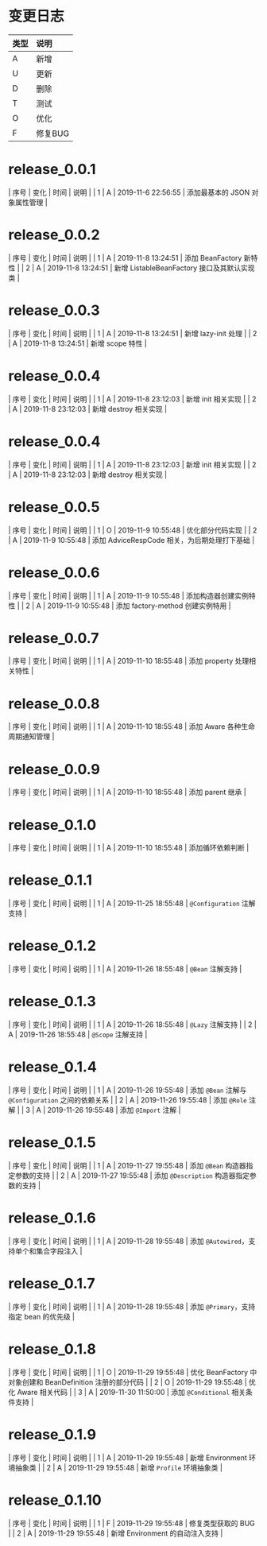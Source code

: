 # 变更日志

| 类型 | 说明 |
|:----|:----|
| A | 新增 |
| U | 更新 |
| D | 删除 |
| T | 测试 |
| O | 优化 |
| F | 修复BUG |

# release_0.0.1

| 序号 | 变化 | 时间 | 说明 |
| 1 | A | 2019-11-6 22:56:55 | 添加最基本的 JSON 对象属性管理 |

# release_0.0.2

| 序号 | 变化 | 时间 | 说明 |
| 1 | A | 2019-11-8 13:24:51 | 添加 BeanFactory 新特性 |
| 2 | A | 2019-11-8 13:24:51 | 新增 ListableBeanFactory 接口及其默认实现类 |

# release_0.0.3

| 序号 | 变化 | 时间 | 说明 |
| 1 | A | 2019-11-8 13:24:51 | 新增 lazy-init 处理 |
| 2 | A | 2019-11-8 13:24:51 | 新增 scope 特性 |

# release_0.0.4

| 序号 | 变化 | 时间 | 说明 |
| 1 | A | 2019-11-8 23:12:03 | 新增 init 相关实现 |
| 2 | A | 2019-11-8 23:12:03 | 新增 destroy 相关实现 |

# release_0.0.4

| 序号 | 变化 | 时间 | 说明 |
| 1 | A | 2019-11-8 23:12:03 | 新增 init 相关实现 |
| 2 | A | 2019-11-8 23:12:03 | 新增 destroy 相关实现 |

# release_0.0.5

| 序号 | 变化 | 时间 | 说明 |
| 1 | O | 2019-11-9 10:55:48 | 优化部分代码实现 |
| 2 | A | 2019-11-9 10:55:48 | 添加 AdviceRespCode 相关，为后期处理打下基础  |

# release_0.0.6

| 序号 | 变化 | 时间 | 说明 |
| 1 | A | 2019-11-9 10:55:48 | 添加构造器创建实例特性 |
| 2 | A | 2019-11-9 10:55:48 | 添加 factory-method 创建实例特用 |

# release_0.0.7

| 序号 | 变化 | 时间 | 说明 |
| 1 | A | 2019-11-10 18:55:48 | 添加 property 处理相关特性 |

# release_0.0.8

| 序号 | 变化 | 时间 | 说明 |
| 1 | A | 2019-11-10 18:55:48 | 添加 Aware 各种生命周期通知管理 |

# release_0.0.9

| 序号 | 变化 | 时间 | 说明 |
| 1 | A | 2019-11-10 18:55:48 | 添加 parent 继承 |

# release_0.1.0

| 序号 | 变化 | 时间 | 说明 |
| 1 | A | 2019-11-10 18:55:48 | 添加循环依赖判断 |

# release_0.1.1

| 序号 | 变化 | 时间 | 说明 |
| 1 | A | 2019-11-25 18:55:48 | `@Configuration` 注解支持 |

# release_0.1.2

| 序号 | 变化 | 时间 | 说明 |
| 1 | A | 2019-11-26 18:55:48 | `@Bean` 注解支持 |

# release_0.1.3

| 序号 | 变化 | 时间 | 说明 |
| 1 | A | 2019-11-26 18:55:48 | `@Lazy` 注解支持 |
| 2 | A | 2019-11-26 18:55:48 | `@Scope` 注解支持 |

# release_0.1.4

| 序号 | 变化 | 时间 | 说明 |
| 1 | A | 2019-11-26 19:55:48 | 添加 `@Bean` 注解与 `@Configuration` 之间的依赖关系 |
| 2 | A | 2019-11-26 19:55:48 | 添加 `@Role` 注解 |
| 3 | A | 2019-11-26 19:55:48 | 添加 `@Import` 注解 |

# release_0.1.5

| 序号 | 变化 | 时间 | 说明 |
| 1 | A | 2019-11-27 19:55:48 | 添加 `@Bean` 构造器指定参数的支持  |
| 2 | A | 2019-11-27 19:55:48 | 添加 `@Description` 构造器指定参数的支持  |

# release_0.1.6

| 序号 | 变化 | 时间 | 说明 |
| 1 | A | 2019-11-28 19:55:48 | 添加 `@Autowired`，支持单个和集合字段注入  |

# release_0.1.7

| 序号 | 变化 | 时间 | 说明 |
| 1 | A | 2019-11-28 19:55:48 | 添加 `@Primary`，支持指定 bean 的优先级  |

# release_0.1.8

| 序号 | 变化 | 时间 | 说明 |
| 1 | O | 2019-11-29 19:55:48 | 优化 BeanFactory 中对象创建和 BeanDefinition 注册的部分代码 |
| 2 | O | 2019-11-29 19:55:48 | 优化 Aware 相关代码 |
| 3 | A | 2019-11-30 11:50:00 | 添加 `@Conditional` 相关条件支持 |

# release_0.1.9

| 序号 | 变化 | 时间 | 说明 |
| 1 | A | 2019-11-29 19:55:48 | 新增 Environment 环境抽象类 |
| 2 | A | 2019-11-29 19:55:48 | 新增 `Profile` 环境抽象类 |

# release_0.1.10

| 序号 | 变化 | 时间 | 说明 |
| 1 | F | 2019-11-29 19:55:48 | 修复类型获取的 BUG |
| 2 | A | 2019-11-29 19:55:48 | 新增 Environment 的自动注入支持 |
